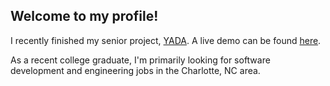 ## Welcome to my profile!

I recently finished my senior project, [YADA](https://github.com/Yet-Another-Data-Aggregator/yada-web). A live demo can be found [here](https://yada-demo.netlify.app).

As a recent college graduate, I'm primarily looking for software development and engineering jobs in the Charlotte, NC area.

<!--
**RBOrtmann/RBOrtmann** is a ✨ _special_ ✨ repository because its `README.md` (this file) appears on your GitHub profile.

Here are some ideas to get you started:

- 🔭 I’m currently working on ...
- 🌱 I’m currently learning ...
- 👯 I’m looking to collaborate on ...
- 🤔 I’m looking for help with ...
- 💬 Ask me about ...
- 📫 How to reach me: ...
- 😄 Pronouns: ...
- ⚡ Fun fact: ...
-->
